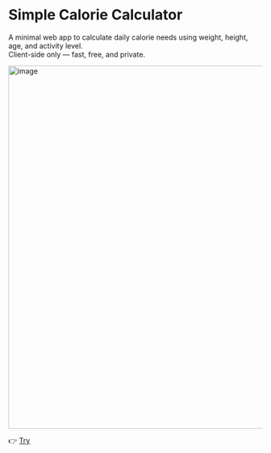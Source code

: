 # Simple Calorie Calculator

A minimal web app to calculate daily calorie needs using weight, height, age, and activity level.  
Client-side only — fast, free, and private.

<img width="668" height="719" alt="image" src="https://github.com/user-attachments/assets/b6c26ff5-1fd9-44e8-b388-2cf06f644b96" />


👉 [Try](https://adamad44.github.io/calorie-calculator)
